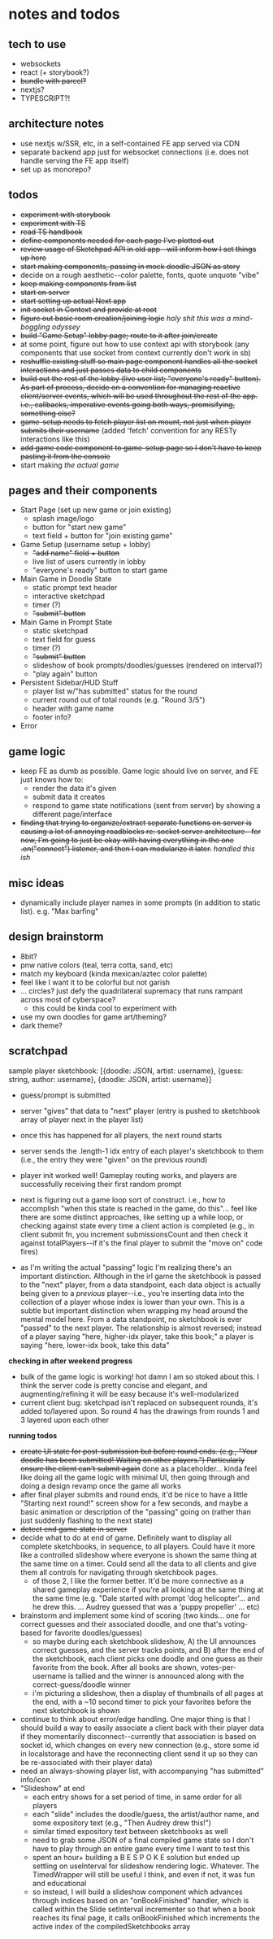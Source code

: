 # notes and todos

## tech to use

- websockets
- react (+ storybook?)
- ~~bundle with parcel?~~
- nextjs?
- TYPESCRIPT?!

## architecture notes

- use nextjs w/SSR, etc, in a self-contained FE app served via CDN
- separate backend app just for websocket connections (i.e. does not handle serving the FE app itself)
- set up as monorepo?

## todos

- ~~experiment with storybook~~
- ~~experiment with TS~~
- ~~read TS handbook~~
- ~~define components needed for each page I've plotted out~~
- ~~review usage of Sketchpad API in old app--will inform how I set things up here~~
- ~~start making components, passing in mock doodle JSON as story~~
- decide on a rough aesthetic--color palette, fonts, quote unquote "vibe"
- ~~keep making components from list~~
- ~~start on server~~
- ~~start setting up actual Next app~~
- ~~init socket in Context and provide at root~~
- ~~figure out basic room creation/joining logic~~ _holy shit this was a mind-boggling odyssey_
- ~~build "Game Setup" lobby page; route to it after join/create~~
- at some point, figure out how to use context api with storybook (any components that use socket from context currently don't work in sb)
- ~~reshuffle existing stuff so main page component handles all the socket interactions and just passes data to child components~~
- ~~build out the rest of the lobby (live user list; "everyone's ready" button). As part of process, decide on a convention for managing reactive client/server events, which will be used throughout the rest of the app. i.e., callbacks, imperative events going both ways, promisifying, something else?~~
- ~~game-setup needs to fetch player list on mount, not just when player submits their username~~ (added 'fetch' convention for any RESTy interactions like this)
- ~~add game code component to game-setup page so I don't have to keep pasting it from the console~~
- start making _the actual game_

## pages and their components

- Start Page (set up new game or join existing)
  - splash image/logo
  - button for "start new game"
  - text field + button for "join existing game"
- Game Setup (username setup + lobby)
  - ~~"add name" field + button~~
  - live list of users currently in lobby
  - "everyone's ready" button to start game
- Main Game in Doodle State
  - static prompt text header
  - interactive sketchpad
  - timer (?)
  - ~~"submit" button~~
- Main Game in Prompt State
  - static sketchpad
  - text field for guess
  - timer (?)
  - ~~"submit" button~~
  - slideshow of book prompts/doodles/guesses (rendered on interval?)
  - "play again" button
- Persistent Sidebar/HUD Stuff
  - player list w/"has submitted" status for the round
  - current round out of total rounds (e.g. "Round 3/5")
  - header with game name
  - footer info?
- Error

## game logic

- keep FE as dumb as possible. Game logic should live on server, and FE just knows how to:
  - render the data it's given
  - submit data it creates
  - respond to game state notifications (sent from server) by showing a different page/interface
- ~~finding that trying to organize/extract separate functions on server is causing a lot of annoying roadblocks re: socket server architecture--for now, I'm going to just be okay with having everything in the one .on("connect") listener, and then I can modularize it later.~~ _handled this ish_

## misc ideas

- dynamically include player names in some prompts (in addition to static list). e.g. "Max barfing"

## design brainstorm

- 8bit?
- pnw native colors (teal, terra cotta, sand, etc)
- match my keyboard (kinda mexican/aztec color palette)
- feel like I want it to be colorful but not garish
- ... circles? just defy the quadrilateral supremacy that runs rampant across most of cyberspace?
  - this could be kinda cool to experiment with
- use my own doodles for game art/theming?
- dark theme?

## scratchpad

sample player sketchbook: [{doodle: JSON, artist: username}, {guess: string, author: username}, {doodle: JSON, artist: username}]

- guess/prompt is submitted
- server "gives" that data to "next" player (entry is pushed to sketchbook array of player next in the player list)
- once this has happened for all players, the next round starts
- server sends the .length-1 idx entry of each player's sketchbook to them (i.e., the entry they were "given" on the previous round)

- player init worked well! Gameplay routing works, and players are successfully receiving their first random prompt
- next is figuring out a game loop sort of construct. i.e., how to accomplish "when this state is reached in the game, do this"... feel like there are some distinct approaches, like setting up a while loop, or checking against state every time a client action is completed (e.g., in client submit fn, you increment submissionsCount and then check it against totalPlayers--if it's the final player to submit the "move on" code fires)
- as I'm writing the actual "passing" logic I'm realizing there's an important distinction. Although in the irl game the sketchbook is passed to the "next" player, from a data standpoint, each data object is actually being given to a _previous_ player--i.e., you're inserting data into the collection of a player whose index is lower than your own. This is a subtle but important distinction when wrapping my head around the mental model here. From a data standpoint, no sketchbook is ever "passed" to the next player. The relationship is almost reversed; instead of a player saying "here, higher-idx player, take this book;" a player is saying "here, lower-idx book, take this data"

**checking in after weekend progress**

- bulk of the game logic is working! hot damn I am so stoked about this. I think the server code is pretty concise and elegant, and augmenting/refining it will be easy because it's well-modularized
- current client bug: sketchpad isn't replaced on subsequent rounds, it's added to/layered upon. So round 4 has the drawings from rounds 1 and 3 layered upon each other

**running todos**

- ~~create UI state for post-submission but before round ends. (e.g., "Your doodle has been submitted! Waiting on other players.") Particularly ensure the client can't submit again~~ done as a placeholder... kinda feel like doing all the game logic with minimal UI, then going through and doing a design revamp once the game all works
- after final player submits and round ends, it'd be nice to have a little "Starting next round!" screen show for a few seconds, and maybe a basic animation or description of the "passing" going on (rather than just suddenly flashing to the next state)
- ~~detect end game state in server~~
- decide what to do at end of game. Definitely want to display all complete sketchbooks, in sequence, to all players. Could have it more like a controlled slideshow where everyone is shown the same thing at the same time on a timer. Could send all the data to all clients and give them all controls for navigating through sketchbook pages.
  - of those 2, I like the former better. It'd be more connective as a shared gameplay experience if you're all looking at the same thing at the same time (e.g. "Dale started with prompt 'dog helicopter'... and he drew this. ... Audrey guessed that was a 'puppy propeller' ... etc)
- brainstorm and implement some kind of scoring (two kinds... one for correct guesses and their associated doodle, and one that's voting-based for favorite doodles/guesses)
  - so maybe during each sketchbook slideshow, A) the UI announces correct guesses, and the server tracks points, and B) after the end of the sketchbook, each client picks one doodle and one guess as their favorite from the book. After all books are shown, votes-per-username is tallied and the winner is announced along with the correct-guess/doodle winner
  - i'm picturing a slideshow, then a display of thumbnails of all pages at the end, with a ~10 second timer to pick your favorites before the next sketchbook is shown
- continue to think about error/edge handling. One major thing is that I should build a way to easily associate a client back with their player data if they momentarily disconnect--currently that association is based on socket id, which changes on every new connection (e.g., store some id in localstorage and have the reconnecting client send it up so they can be re-associated with their player data)
- need an always-showing player list, with accompanying "has submitted" info/icon
- "Slideshow" at end
  - each entry shows for a set period of time, in same order for all players
  - each "slide" includes the doodle/guess, the artist/author name, and some expository text (e.g., "Then Audrey drew this!")
  - similar timed expository text between sketchbooks as well
  - need to grab some JSON of a final compiled game state so I don't have to play through an entire game every time I want to test this
  - spent an hour+ building a B E S P O K E solution but ended up settling on useInterval for slideshow rendering logic. Whatever. The TimedWrapper will still be useful I think, and even if not, it was fun and educational
  - so instead, I will build a slideshow component which advances through indices based on an "onBookFinished" handler, which is called within the Slide setInterval incrementer so that when a book reaches its final page, it calls onBookFinished which increments the active index of the compiledSketchbooks array
